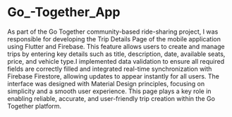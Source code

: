# Go_-Together_App

As part of the Go Together community-based ride-sharing project, I was responsible for developing the Trip Details Page of the mobile application using Flutter and Firebase. This feature allows users to create and manage trips by entering key details such as title, description, date, available seats, price, and vehicle type.I implemented data validation to ensure all required fields are correctly filled and integrated real-time synchronization with Firebase Firestore, allowing updates to appear instantly for all users.
The interface was designed with Material Design principles, focusing on simplicity and a smooth user experience. This page plays a key role in enabling reliable, accurate, and user-friendly trip creation within the Go Together platform.
